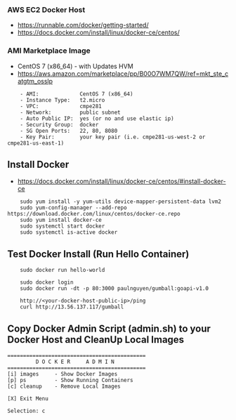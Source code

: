 

### AWS EC2 Docker Host

* https://runnable.com/docker/getting-started/
* https://docs.docker.com/install/linux/docker-ce/centos/

### AMI Marketplace Image

* CentOS 7 (x86_64) - with Updates HVM
* https://aws.amazon.com/marketplace/pp/B00O7WM7QW/ref=mkt_ste_catgtm_osslp

```
	- AMI:             CentOS 7 (x86_64)
	- Instance Type:   t2.micro
	- VPC:             cmpe281
	- Network:         public subnet
	- Auto Public IP:  yes (or no and use elastic ip)
	- Security Group:  docker 
	- SG Open Ports:   22, 80, 8080
	- Key Pair:        your key pair (i.e. cmpe281-us-west-2 or cmpe281-us-east-1)
```

## Install Docker

* https://docs.docker.com/install/linux/docker-ce/centos/#install-docker-ce

```
	sudo yum install -y yum-utils device-mapper-persistent-data lvm2
	sudo yum-config-manager --add-repo https://download.docker.com/linux/centos/docker-ce.repo
	sudo yum install docker-ce
	sudo systemctl start docker
	sudo systemctl is-active docker
```

## Test Docker Install (Run Hello Container)

```
	sudo docker run hello-world

	sudo docker login
	sudo docker run -dt -p 80:3000 paulnguyen/gumball:goapi-v1.0

	http://<your-docker-host-public-ip>/ping
	curl http://13.56.137.117/gumball
```

## Copy Docker Admin Script (admin.sh) to your Docker Host and CleanUp Local Images

```
============================================
         D O C K E R     A D M I N          
============================================
[i] images     - Show Docker Images         
[p] ps         - Show Running Containers    
[c] cleanup    - Remove Local Images        
 
[X] Exit Menu                               
 
Selection: c
```


